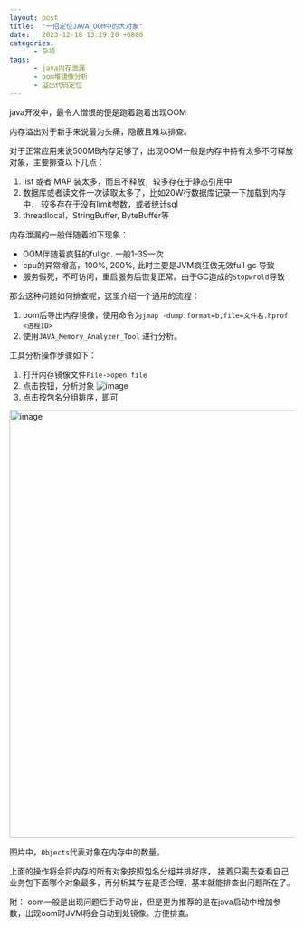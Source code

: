 ```yaml
---
layout: post
title:  "一招定位JAVA_OOM中的大对象"
date:   2023-12-18 13:29:20 +0800
categories:
      - 杂项
tags:
      - java内存泄漏
      - oom堆镜像分析
      - 溢出代码定位
---
```



java开发中，最令人憎恨的便是跑着跑着出现OOM

内存溢出对于新手来说最为头痛，隐蔽且难以排查。

对于正常应用来说500MB内存足够了，出现OOM一般是内存中持有太多不可释放对象，主要排查以下几点：
1.  list 或者 MAP 装太多，而且不释放，较多存在于静态引用中
2.  数据库或者读文件一次读取太多了，比如20W行数据库记录一下加载到内存中， 较多存在于没有limit参数，或者统计sql
3.  threadlocal，StringBuffer, ByteBuffer等



内存泄漏的一般伴随着如下现象：
- OOM伴随着疯狂的fullgc. 一般1-3S一次
- cpu的异常增高，100%, 200%, 此时主要是JVM疯狂做无效full gc 导致
- 服务假死，不可访问，重启服务后恢复正常。由于GC造成的`Stopwrold`导致

那么这种问题如何排查呢，这里介绍一个通用的流程：
1. oom后导出内存镜像，使用命令为`jmap -dump:format=b,file=文件名.hprof <进程ID>`
2. 使用`JAVA_Memory_Analyzer_Tool` 进行分析。

工具分析操作步骤如下：

1. 打开内存镜像文件`File->open file` 
2. 点击按钮，分析对象
![image](https://github.com/MisterChangRay/misterchangray.github.io/assets/16421384/266b81f7-06d7-4987-9d95-5e9ae1eb50d3)
3. 点击按包名分组排序，即可
<img width="755" alt="image" src="https://github.com/MisterChangRay/misterchangray.github.io/assets/16421384/ff3ee3b5-1e34-458d-881f-08d5348cb59e">

图片中，`Objects`代表对象在内存中的数量。

上面的操作将会将内存的所有对象按照包名分组并排好序，
接着只需去查看自己业务包下面哪个对象最多，再分析其存在是否合理，基本就能排查出问题所在了。

附：
oom一般是出现问题后手动导出，但是更为推荐的是在java启动中增加参数，出现oom时JVM将会自动到处镜像。方便排查。

